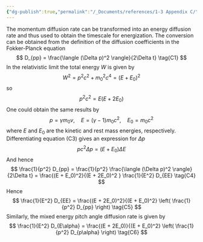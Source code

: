 ```yaml
---
{"dg-publish":true,"permalink":"/_Documents/references/1-3 Appendix C/","noteIcon":"","created":"2025-08-09T21:45:19.054+08:00","updated":"2025-08-14T21:49:25.009+08:00"}
---
```


The momentum diffusion rate can be transformed into an energy diffusion rate and thus used to obtain the timescale for energization. The conversion can be obtained from the definition of the diffusion coefficients in the Fokker-Planck equation  
$$
D_{pp} = \frac{\langle (\Delta p)^2 \rangle}{2\Delta t} \tag{C1}
$$
In the relativistic limit the total energy $W$ is given by  
$$
W^2 = p^2 c^2 + m_0^2 c^4 = (E + E_0)^2 \tag{C2}
$$
so  
$$
p^2 c^2 = E(E + 2E_0) \tag{C3}
$$
One could obtain the same results by  
$$
p=\gamma m_0 v
,\quad
E=(\gamma-1) m_0 c^2
,\quad
E_0 = m_0 c^2
\tag{add}
$$
where $E$ and $E_0$ are the kinetic and rest mass energies, respectively. Differentiating equation (C3) gives an expression for $\Delta p$ 
$$
pc^2 \Delta p = (E + E_0)\Delta E
$$
And hence  
$$
\frac{1}{p^2} D_{pp} = \frac{1}{p^2} \frac{\langle (\Delta p)^2 \rangle}{2\Delta t} = \frac{(E + E_0)^2}{(E + 2E_0)^2 } \frac{1}{E^2} D_{EE} 
\tag{C4}
$$
Hence  
$$
\frac{1}{E^2} D_{EE} = \frac{(E + 2E_0)^2}{(E + E_0)^2} \left( \frac{1}{p^2} D_{pp} \right) \tag{C5}
$$
Similarly, the mixed energy pitch angle diffusion rate is given by  
$$
\frac{1}{E^2} D_{E\alpha} = \frac{(E + 2E_0)}{(E + E_0)^2} \left( \frac{1}{p^2} D_{p\alpha} \right) \tag{C6}
$$


